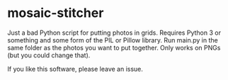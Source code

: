# mosaic-stitcher

Just a bad Python script for putting photos in grids. Requires Python 3 or something and some form of the PIL or Pillow library. Run main.py in the same folder as the photos you want to put together. Only works on PNGs (but you could change that).

If you like this software, please leave an issue.
